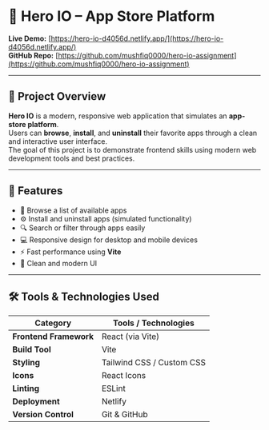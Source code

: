 # 🚀 Hero IO – App Store Platform

**Live Demo:** [https://hero-io-d4056d.netlify.app/](https://hero-io-d4056d.netlify.app/)  
**GitHub Repo:** [https://github.com/mushfiq0000/hero-io-assignment](https://github.com/mushfiq0000/hero-io-assignment)

---

## 📖 Project Overview

**Hero IO** is a modern, responsive web application that simulates an **app-store platform**.  
Users can **browse**, **install**, and **uninstall** their favorite apps through a clean and interactive user interface.  
The goal of this project is to demonstrate frontend skills using modern web development tools and best practices.

---

## 🎯 Features

- 🧩 Browse a list of available apps  
- ⚙️ Install and uninstall apps (simulated functionality)  
- 🔍 Search or filter through apps easily  
- 💻 Responsive design for desktop and mobile devices  
- ⚡ Fast performance using **Vite**  
- 🎨 Clean and modern UI  

---

## 🛠️ Tools & Technologies Used

| Category | Tools / Technologies |
|-----------|----------------------|
| **Frontend Framework** | React (via Vite) |
| **Build Tool** | Vite |
| **Styling** | Tailwind CSS / Custom CSS |
| **Icons** | React Icons |
| **Linting** | ESLint |
| **Deployment** | Netlify |
| **Version Control** | Git & GitHub |
